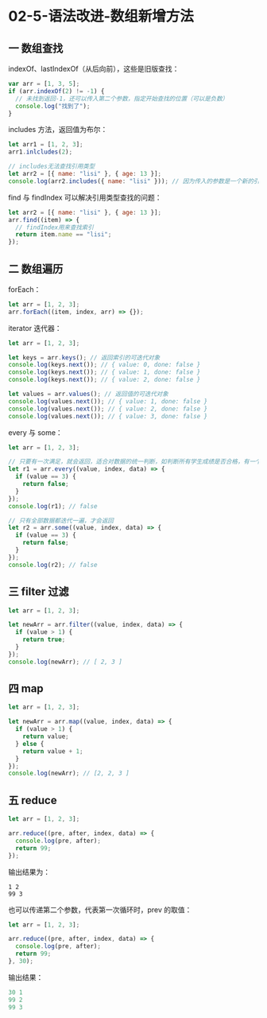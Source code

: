 # 02-5-语法改进-数组新增方法

## 一 数组查找

indexOf、lastIndexOf（从后向前），这些是旧版查找：

```js
var arr = [1, 3, 5];
if (arr.indexOf(2) != -1) {
  // 未找到返回-1，还可以传入第二个参数，指定开始查找的位置（可以是负数）
  console.log("找到了");
}
```

includes 方法，返回值为布尔：

```js
let arr1 = [1, 2, 3];
arr1.inlcludes(2);

// includes无法查找引用类型
let arr2 = [{ name: "lisi" }, { age: 13 }];
console.log(arr2.includes({ name: "lisi" })); // 因为传入的参数是一个新的引用对象了
```

find 与 findIndex 可以解决引用类型查找的问题：

```js
let arr2 = [{ name: "lisi" }, { age: 13 }];
arr.find((item) => {
  // findIndex用来查找索引
  return item.name == "lisi";
});
```

## 二 数组遍历

forEach：

```js
let arr = [1, 2, 3];
arr.forEach((item, index, arr) => {});
```

iterator 迭代器：

```js
let arr = [1, 2, 3];

let keys = arr.keys(); // 返回索引的可迭代对象
console.log(keys.next()); // { value: 0, done: false }
console.log(keys.next()); // { value: 1, done: false }
console.log(keys.next()); // { value: 2, done: false }

let values = arr.values(); // 返回值的可迭代对象
console.log(values.next()); // { value: 1, done: false }
console.log(values.next()); // { value: 2, done: false }
console.log(values.next()); // { value: 3, done: false }
```

every 与 some：

```js
let arr = [1, 2, 3];

// 只要有一次满足，就会返回，适合对数据的统一判断，如判断所有学生成绩是否合格，有一个不合格就会返回false
let r1 = arr.every((value, index, data) => {
  if (value == 3) {
    return false;
  }
});
console.log(r1); // false

// 只有全部数据都迭代一遍，才会返回
let r2 = arr.some((value, index, data) => {
  if (value == 3) {
    return false;
  }
});
console.log(r2); // false
```

## 三 filter 过滤

```js
let arr = [1, 2, 3];

let newArr = arr.filter((value, index, data) => {
  if (value > 1) {
    return true;
  }
});
console.log(newArr); // [ 2, 3 ]
```

## 四 map

```js
let arr = [1, 2, 3];

let newArr = arr.map((value, index, data) => {
  if (value > 1) {
    return value;
  } else {
    return value + 1;
  }
});
console.log(newArr); // [2, 2, 3 ]
```

## 五 reduce

```js
let arr = [1, 2, 3];

arr.reduce((pre, after, index, data) => {
  console.log(pre, after);
  return 99;
});
```

输出结果为：

```
1 2
99 3
```

也可以传递第二个参数，代表第一次循环时，prev 的取值：

```js
let arr = [1, 2, 3];

arr.reduce((pre, after, index, data) => {
  console.log(pre, after);
  return 99;
}, 30);
```

输出结果：

```js
30 1
99 2
99 3
```
